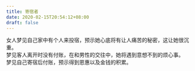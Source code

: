 ```yaml
---
title: 寄宿者
date: 2020-02-15T20:54:12+08:00
draft: false
---
```


女人梦见自己家中有个人来投宿，预示她心底将有让人痛苦的秘密，这让她很沉重。<br>
梦见客人离开时没有付账，在和男性的交往中，她将遇到意想不到的烦心事。<br>
梦见自己寄宿后付账，预示得到恩惠以及金钱的积累。<br>
